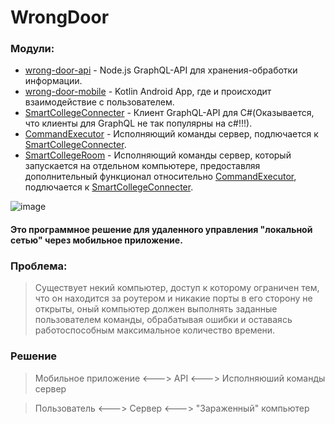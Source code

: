 
# WrongDoor

### Модули:
* [wrong-door-api] - Node.js GraphQL-API для хранения-обработки информации.
* [wrong-door-mobile] - Kotlin Android App, где и происходит взаимодействие с пользователем.
* [SmartCollegeConnecter] - Клиент GraphQL-API для C#(Оказывается, что клиенты для GraphQL не так популярны на c#!!!).
* [CommandExecutor] - Исполняющий команды сервер, подлючается к [SmartCollegeConnecter].
* [SmartCollegeRoom] - Исполняющий команды сервер, который запускается на отдельном компьютере, предоставляя дополнительный функционал относительно [CommandExecutor], подлючается к [SmartCollegeConnecter].

![image](https://user-images.githubusercontent.com/59175552/120936127-47efb880-c717-11eb-8ef9-06c211a70fbc.png)

#### Это программное решение для удаленного управления "локальной сетью" через мобильное приложение.

### Проблема: 
> Существует некий компьютер, доступ к которому ограничен тем, что он находится за роутером и никакие порты в его сторону не открыты, оный компьютер должен выполнять заданные пользователем команды, обрабатывая ошибки и оставаясь работоспособным максимальное количество времени.

### Решение 
> Мобильное приложение <---> API <--->  Исполняюший команды сервер

> Пользователь <---> Сервер <--->  "Зараженный" компьютер

[SmartCollegeConnecter]: <https://github.com/stercoris/SmartCollege/tree/master/SmartCollegeConnecter>
[CommandExecutor]: <https://github.com/stercoris/SmartCollege/tree/master/SmartCollege.Executor>
[wrong-door-mobile]: <https://github.com/stercoris/wrong-door-mobile>
[wrong-door-api]: <https://github.com/stercoris/wrong-door-api>
[SmartCollegeRoom]: <https://github.com/stercoris/SmartCollege/tree/master/SmartCollege.Room>


